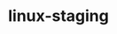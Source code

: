 ---
parent_project: linux
permalink: /engineering/projects/linux/linux-staging/
project_link_name: linux-staging
project_stats: 'true'
project_url: n/a
title: linux-staging
image: /assets/images/projects/kernel.png
display: "false"
---